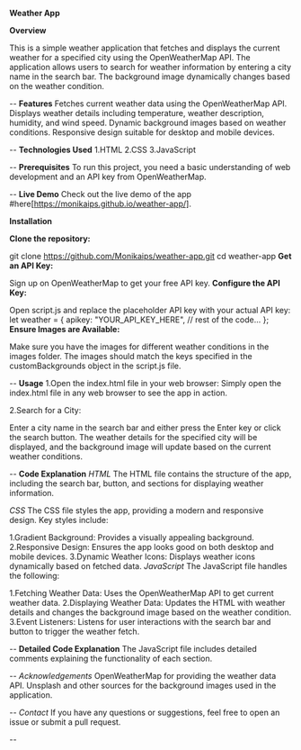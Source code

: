 **Weather App**

**Overview**

This is a simple weather application that fetches and displays the current weather for a specified city using the OpenWeatherMap API. The application allows users to search for weather information by entering a city name in the search bar. The background image dynamically changes based on the weather condition.

--
**Features**
Fetches current weather data using the OpenWeatherMap API.
Displays weather details including temperature, weather description, humidity, and wind speed.
Dynamic background images based on weather conditions.
Responsive design suitable for desktop and mobile devices.

--
**Technologies Used**
1.HTML
2.CSS
3.JavaScript

--
**Prerequisites**
To run this project, you need a basic understanding of web development and an API key from OpenWeatherMap.

--
**Live Demo**
Check out the live demo of the app #here[https://monikaips.github.io/weather-app/].

**Installation**

**Clone the repository:**

git clone https://github.com/Monikaips/weather-app.git
cd weather-app
**Get an API Key:**

Sign up on OpenWeatherMap to get your free API key.
**Configure the API Key:**

Open script.js and replace the placeholder API key with your actual API key:
let weather = {
  apikey: "YOUR_API_KEY_HERE",
  // rest of the code...
};
**Ensure Images are Available:**

Make sure you have the images for different weather conditions in the images folder. The images should match the keys specified in the customBackgrounds object in the script.js file.

--
**Usage**
1.Open the index.html file in your web browser:
   Simply open the index.html file in any web browser to see the app in action.

2.Search for a City:

   Enter a city name in the search bar and either press the Enter key or click the search button.
   The weather details for the specified city will be displayed, and the background image will update based on the current weather conditions.
   
--
**Code Explanation**
*HTML*
The HTML file contains the structure of the app, including the search bar, button, and sections for displaying weather information.

*CSS*
The CSS file styles the app, providing a modern and responsive design. Key styles include:

1.Gradient Background: Provides a visually appealing background.
2.Responsive Design: Ensures the app looks good on both desktop and mobile devices.
3.Dynamic Weather Icons: Displays weather icons dynamically based on fetched data.
*JavaScript*
The JavaScript file handles the following:

1.Fetching Weather Data: Uses the OpenWeatherMap API to get current weather data.
2.Displaying Weather Data: Updates the HTML with weather details and changes the background image based on the weather condition.
3.Event Listeners: Listens for user interactions with the search bar and button to trigger the weather fetch.

--
**Detailed Code Explanation**
The JavaScript file includes detailed comments explaining the functionality of each section.

--
*Acknowledgements*
OpenWeatherMap for providing the weather data API.
Unsplash and other sources for the background images used in the application.

--
*Contact*
If you have any questions or suggestions, feel free to open an issue or submit a pull request.

--
